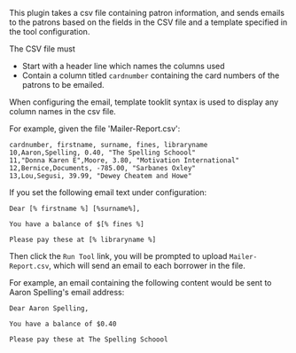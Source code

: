 This plugin takes a csv file containing patron information, and sends emails to the patrons based on the fields in the CSV file and a template specified in the tool configuration.

The CSV file must 

- Start with a header line which names the columns used
- Contain a column titled `cardnumber` containing the card numbers of the patrons to be emailed.

When configuring the email, template tooklit syntax is used to display any column names in the csv file.

For example, given the file 'Mailer-Report.csv':

    cardnumber, firstname, surname, fines, libraryname
    10,Aaron,Spelling, 0.40, "The Spelling Schoool"
    11,"Donna Karen E",Moore, 3.80, "Motivation International"
    12,Bernice,Documents, -785.00, "Sarbanes Oxley"
    13,Lou,Segusi, 39.99, "Dewey Cheatem and Howe"

If you set the following email text under configuration:

    Dear [% firstname %] [%surname%],

    You have a balance of $[% fines %]

    Please pay these at [% libraryname %] 

Then click the `Run Tool` link, you will be prompted to upload `Mailer-Report.csv`, which will send an email to each borrower in the file. 

For example, an email containing the following content would be sent to Aaron Spelling's email address: 

    Dear Aaron Spelling,

    You have a balance of $0.40

    Please pay these at The Spelling Schoool


